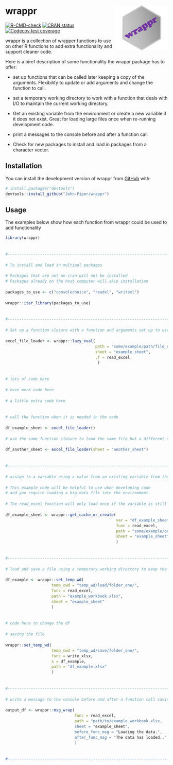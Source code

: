 
<!-- README.md is generated from README.Rmd. Please edit that file -->

# wrappr <img src='man/figures/logo.png' align="right" height="138.5" /></a>

<!-- badges: start -->

[![R-CMD-check](https://github.com/John-Piper/wrappr/workflows/R-CMD-check/badge.svg)](https://github.com/John-Piper/wrappr/actions)
[![CRAN
status](https://www.r-pkg.org/badges/version/wrappr)](https://CRAN.R-project.org/package=wrappr)
[![Codecov test
coverage](https://codecov.io/gh/John-Piper/wrappr/branch/main/graph/badge.svg)](https://app.codecov.io/gh/John-Piper/wrappr?branch=main)

<!-- badges: end -->

wrappr is a collection of wrapper functions to use on other R functions
to add extra functionality and support cleaner code.

Here is a biref description of some functionality the wrappr package has
to offer:

-   set up functions that can be called later keeping a copy of the
    arguments. Flexibility to update or add arguments and change the
    function to call.  

-   set a temporary working directory to work with a function that deals
    with I/O to maintain the current working directory.

-   Get an existing variable from the environment or create a new
    variable if it does not exist. Great for loading large files once
    when re-running development code.

-   print a messages to the console before and after a function call.

-   Check for new packages to install and load in packages from a
    character vector.

## Installation

You can install the development version of wrappr from
[GitHub](https://github.com/) with:

``` r
# install.packages("devtools")
devtools::install_github("John-Piper/wrappr")
```

## Usage

The examples below show how each function from wrappr could be used to
add functionality

``` r
library(wrappr)


#-----------------------------------------------------------------------------------------------------------

# To install and load in multipal packages

# Packages that are not on cran will not be installed
# Packages already on the host computer will skip installation

packages_to_use <- c("consolechoice", "readxl", "writexl")

wrappr::iter_library(packages_to_use)


#-----------------------------------------------------------------------------------------------------------

# Set up a function closure with a function and arguments set up to use later in the code

excel_file_loader <- wrappr::lazy_eval(
                                       path = "some/example/path/file_name.xlsx",
                                       sheet = "example_sheet",
                                       .f = read_excel
                                        )


# lots of code here

# even more code here

# a little extra code here


# call the function when it is needed in the code

df_example_sheet <- excel_file_loader()

# use the same function closure to load the same file but a different sheet

df_another_sheet <- excel_file_loader(sheet = "another_sheet")


#-----------------------------------------------------------------------------------------------------------

# assign to a variable using a value from an existing variable from the enviroment or create a new value

# This example code will be helpful to use when developing code
# and you require loading a big data file into the environment.

# The read_excel function will only load once if the variable is still in the enviroment scope

df_example_sheet <- wrappr::get_cache_or_create(
                                                var = "df_example_sheet",
                                                func = read_excel,
                                                path = "some/example/path/file_name.xlsx",
                                                sheet = "example_sheet"
                                                )


#-----------------------------------------------------------------------------------------------------------

# load and save a file using a temporary working directory to keep the existing working directory

df_example <- wrappr::set_temp_wd(
                    temp_cwd = "temp_wd/load/folder_one/",
                    func = read_excel,
                    path = "example_workbook.xlsx",
                    sheet = "example_sheet"
                    )


# code here to change the df

# saving the file

wrappr::set_temp_wd(
                    temp_cwd = "temp_wd/save/folder_one/",
                    func = write_xlsx,
                    x = df_example,
                    path = "df_example.xlsx"
                    )
                    

#-----------------------------------------------------------------------------------------------------------

# write a message to the console before and after a function call saving the output to a variable

output_df <- wrappr::msg_wrap(
                              func = read_excel,
                              path = "path/to/example_workbook.xlsx,
                              sheet = "example_sheet",
                              before_func_msg = "Loading the data.",
                              after_func_msg = "The data has loaded..",
                              )


#-----------------------------------------------------------------------------------------------------------

```
